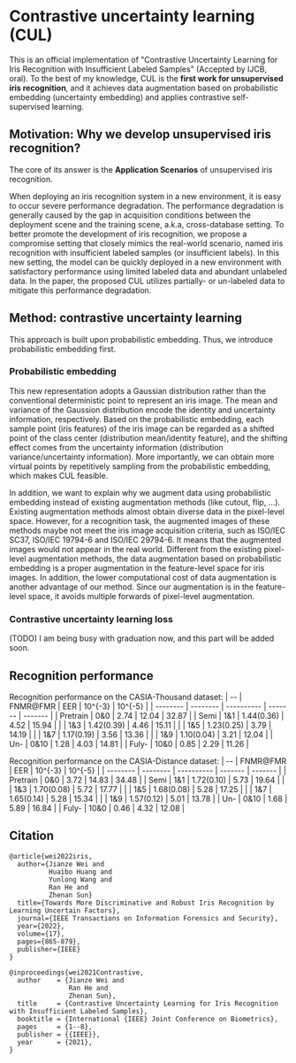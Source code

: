# Contrastive uncertainty learning (CUL)

This is an official implementation of "Contrastive Uncertainty Learning for Iris Recognition with Insufficient Labeled Samples" (Accepted by IJCB, oral).
To the best of my knowledge, CUL is the **first work for unsupervised iris recognition**, and it achieves data augmentation based on probabilistic embedding (uncertainty embedding) and applies contrastive self-supervised learning. 


## Motivation: Why we develop unsupervised iris recognition?
The core of its answer is the **Application Scenarios** of unsupervised iris recognition.

When deploying an iris recognition system in a new environment, it is easy to occur severe performance degradation. 
The performance degradation is generally caused by the gap in acquisition conditions between the deployment scene and the training scene, a.k.a, cross-database setting.
To better promote the development of iris recognition, we propose a compromise setting that closely mimics the real-world scenario, named iris recognition with insufficient labeled samples (or insufficient labels). 
In this new setting, the model can be quickly deployed in a new environment with satisfactory performance using limited labeled data and abundant unlabeled
data. In the paper, the proposed CUL utilizes partially- or un-labeled data to mitigate this performance degradation.

## Method: contrastive uncertainty learning
This approach is built upon probabilistic embedding.
Thus, we introduce probabilistic embedding first.
### Probabilistic embedding
This new representation adopts a Gaussian distribution rather than the conventional deterministic point to represent an iris image.
The mean and variance of the Gaussion distribution encode the identity and uncertainty information, respectively.
Based on the probabilistic embedding, each sample point (iris features) of the iris image can be regarded as a shifted point of the class center (distribution mean/identity feature), and the shifting effect comes from the uncertainty information (distribution variance/uncertainty information).
More importantly, we can obtain more virtual points by repetitively sampling from the probabilistic embedding, which makes CUL feasible.

In addition, we want to explain why we augment data using probabilistic embedding instead of existing augmentation methods (like cutout, flip, ...).
Existing augmentation methods almost obtain diverse data in the pixel-level space.
However, for a recognition task, the augmented images of these methods maybe not meet the iris image acquisition criteria, such as ISO/IEC SC37,
ISO/IEC 19794-6 and ISO/IEC 29794-6.
It means that the augmented images would not appear in the real world.
Different from the existing pixel-level augmentation methods, the data augmentation based on probabilistic embedding is a proper augmentation in the feature-level space for iris images.
In addition, the lower computational cost of data augmentation is another advantage of our method. Since our augmentation is in the feature-level space, it avoids multiple forwards of pixel-level augmentation.


### Contrastive uncertainty learning loss
(TODO) I am being busy with graduation now, and this part will be added soon.


## Recognition performance
Recognition performance on the CASIA-Thousand dataset:
| --       | FNMR@FMR | EER        | 10^{-3} | 10^{-5} |
| -------- | -------- | ---------- | ------- | ------- |
| Pretrain | 0&0      | 2.74       | 12.04   | 32.87   |
| Semi     | 1&1      | 1.44(0.36) | 4.52    | 15.94   |
|          | 1&3      | 1.42(0.39) | 4.46    | 15.11   |
|          | 1&5      | 1.23(0.25) | 3.79    | 14.19   |
|          | 1&7      | 1.17(0.19) | 3.56    | 13.36   |
|          | 1&9      | 1.10(0.04) | 3.21    | 12.04   |
| Un-      | 0&10     | 1.28       | 4.03    | 14.81   |
| Fuly-    | 10&0     | 0.85       | 2.29    | 11.26   |


Recognition performance on the CASIA-Distance dataset:
| --       | FNMR@FMR | EER        | 10^{-3} | 10^{-5} |
| -------- | -------- | ---------- | ------- | ------- |
| Pretrain | 0&0      | 3.72       | 14.83   | 34.48   |
| Semi     | 1&1      | 1.72(0.10) | 5.73    | 19.64   |
|          | 1&3      | 1.70(0.08) | 5.72    | 17.77   |
|          | 1&5      | 1.68(0.08) | 5.28    | 17.25   |
|          | 1&7      | 1.65(0.14) | 5.28    | 15.34   |
|          | 1&9      | 1.57(0.12) | 5.01    | 13.78   |
| Un-      | 0&10     | 1.68       | 5.89    | 16.84   |
| Fuly-    | 10&0     | 0.46       | 4.32    | 12.08   |

## Citation

```
@article{wei2022iris,
  author={Jianze Wei and 
          Huaibo Huang and
          Yunlong Wang and
          Ran He and 
          Zhenan Sun}
  title={Towards More Discriminative and Robust Iris Recognition by Learning Uncertain Factors}, 
  journal={IEEE Transactions on Information Forensics and Security}, 
  year={2022},
  volume={17},
  pages={865-879},
  publisher={IEEE}
}

```

```
@inproceedings{wei2021Contrastive,
  author    = {Jianze Wei and
               Ran He and
               Zhenan Sun},
  title     = {Contrastive Uncertainty Learning for Iris Recognition with Insufficient Labeled Samples},
  booktitle = {International {IEEE} Joint Conference on Biometrics},
  pages     = {1--8},
  publisher = {{IEEE}},
  year      = {2021},
}

